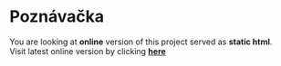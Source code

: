 # Poznávačka
You are looking at **online** version of this project served as **static html**.<br/>
Visit latest online version by clicking **[here](https://antizombie35.github.io/poznavacka/)**